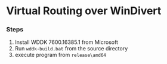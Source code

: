 
# Virtual Routing over WinDivert

### Steps
1. Install WDDK 7600.16385.1 from Microsoft
2. Run `wddk-build.bat` from the source directory
3. execute program from `release\amd64`